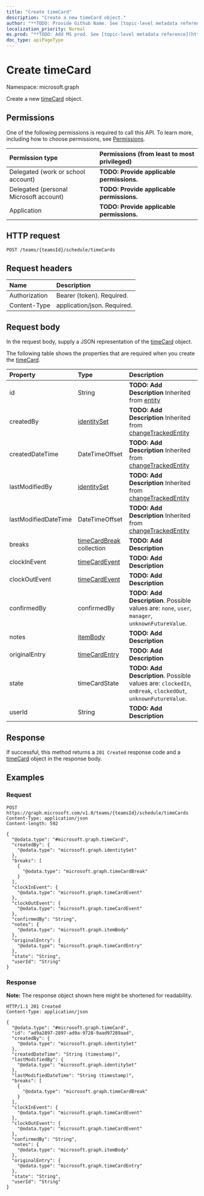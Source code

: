 ```yaml
---
title: "Create timeCard"
description: "Create a new timeCard object."
author: "**TODO: Provide Github Name. See [topic-level metadata reference](https://msgo.azurewebsites.net/add/document/guidelines/metadata.html#topic-level-metadata)**"
localization_priority: Normal
ms.prod: "**TODO: Add MS prod. See [topic-level metadata reference](https://msgo.azurewebsites.net/add/document/guidelines/metadata.html#topic-level-metadata)**"
doc_type: apiPageType
---
```


# Create timeCard
Namespace: microsoft.graph



Create a new [timeCard](../resources/timecard.md) object.

## Permissions
One of the following permissions is required to call this API. To learn more, including how to choose permissions, see [Permissions](/graph/permissions-reference).

|Permission type|Permissions (from least to most privileged)|
|:---|:---|
|Delegated (work or school account)|**TODO: Provide applicable permissions.**|
|Delegated (personal Microsoft account)|**TODO: Provide applicable permissions.**|
|Application|**TODO: Provide applicable permissions.**|

## HTTP request

<!-- {
  "blockType": "ignored"
}
-->
``` http
POST /teams/{teamsId}/schedule/timeCards
```

## Request headers
|Name|Description|
|:---|:---|
|Authorization|Bearer {token}. Required.|
|Content-Type|application/json. Required.|

## Request body
In the request body, supply a JSON representation of the [timeCard](../resources/timecard.md) object.

The following table shows the properties that are required when you create the [timeCard](../resources/timecard.md).

|Property|Type|Description|
|:---|:---|:---|
|id|String|**TODO: Add Description** Inherited from [entity](../resources/entity.md)|
|createdBy|[identitySet](../resources/identityset.md)|**TODO: Add Description** Inherited from [changeTrackedEntity](../resources/changetrackedentity.md)|
|createdDateTime|DateTimeOffset|**TODO: Add Description** Inherited from [changeTrackedEntity](../resources/changetrackedentity.md)|
|lastModifiedBy|[identitySet](../resources/identityset.md)|**TODO: Add Description** Inherited from [changeTrackedEntity](../resources/changetrackedentity.md)|
|lastModifiedDateTime|DateTimeOffset|**TODO: Add Description** Inherited from [changeTrackedEntity](../resources/changetrackedentity.md)|
|breaks|[timeCardBreak](../resources/timecardbreak.md) collection|**TODO: Add Description**|
|clockInEvent|[timeCardEvent](../resources/timecardevent.md)|**TODO: Add Description**|
|clockOutEvent|[timeCardEvent](../resources/timecardevent.md)|**TODO: Add Description**|
|confirmedBy|confirmedBy|**TODO: Add Description**. Possible values are: `none`, `user`, `manager`, `unknownFutureValue`.|
|notes|[itemBody](../resources/itembody.md)|**TODO: Add Description**|
|originalEntry|[timeCardEntry](../resources/timecardentry.md)|**TODO: Add Description**|
|state|timeCardState|**TODO: Add Description**. Possible values are: `clockedIn`, `onBreak`, `clockedOut`, `unknownFutureValue`.|
|userId|String|**TODO: Add Description**|



## Response

If successful, this method returns a `201 Created` response code and a [timeCard](../resources/timecard.md) object in the response body.

## Examples

### Request
<!-- {
  "blockType": "request",
  "name": "create_timecard_from_"
}
-->
``` http
POST https://graph.microsoft.com/v1.0/teams/{teamsId}/schedule/timeCards
Content-Type: application/json
Content-length: 592

{
  "@odata.type": "#microsoft.graph.timeCard",
  "createdBy": {
    "@odata.type": "microsoft.graph.identitySet"
  },
  "breaks": [
    {
      "@odata.type": "microsoft.graph.timeCardBreak"
    }
  ],
  "clockInEvent": {
    "@odata.type": "microsoft.graph.timeCardEvent"
  },
  "clockOutEvent": {
    "@odata.type": "microsoft.graph.timeCardEvent"
  },
  "confirmedBy": "String",
  "notes": {
    "@odata.type": "microsoft.graph.itemBody"
  },
  "originalEntry": {
    "@odata.type": "microsoft.graph.timeCardEntry"
  },
  "state": "String",
  "userId": "String"
}
```


### Response
**Note:** The response object shown here might be shortened for readability.
<!-- {
  "blockType": "response",
  "truncated": true,
  "@odata.type": "microsoft.graph.timeCard"
}
-->
``` http
HTTP/1.1 201 Created
Content-Type: application/json

{
  "@odata.type": "#microsoft.graph.timeCard",
  "id": "ad9a2897-2897-ad9a-9728-9aad97289aad",
  "createdBy": {
    "@odata.type": "microsoft.graph.identitySet"
  },
  "createdDateTime": "String (timestamp)",
  "lastModifiedBy": {
    "@odata.type": "microsoft.graph.identitySet"
  },
  "lastModifiedDateTime": "String (timestamp)",
  "breaks": [
    {
      "@odata.type": "microsoft.graph.timeCardBreak"
    }
  ],
  "clockInEvent": {
    "@odata.type": "microsoft.graph.timeCardEvent"
  },
  "clockOutEvent": {
    "@odata.type": "microsoft.graph.timeCardEvent"
  },
  "confirmedBy": "String",
  "notes": {
    "@odata.type": "microsoft.graph.itemBody"
  },
  "originalEntry": {
    "@odata.type": "microsoft.graph.timeCardEntry"
  },
  "state": "String",
  "userId": "String"
}
```

